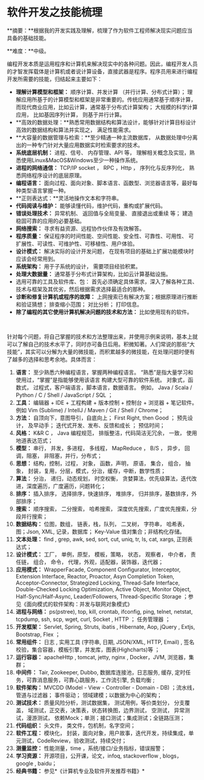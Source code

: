 # 软件开发之技能梳理

**摘要：**根据我的开发实践及理解，梳理了作为软件工程师解决现实问题应当具备的基础技能。

**难度：**中级。

​      编程开发本质是运用程序和计算机来解决现实中的各种问题。因此，编程开发人员的才智发挥载体是计算机或者说计算设备，直接武器是程序。程序员用来进行编程开发所需要的技能，归结起来主要如下：

- **理解计算模型和框架：** 顺序计算、并发计算 （并行计算、分布式计算）； 理解应用所基于的计算模型和框架是非常重要的。传统应用通常基于顺序计算，而现代商业应用，比如云计算，通常基于分布式计算架构； 大规模的科学计算应用， 比如基因序列计算， 则基于并行计算。
- **高效的数据处理：**熟悉常用数据结构和算法设计，能够针对计算目标设计高效的数据结构和算法并实现之， 满足性能需求。
- **大容量的数据管理与检索：**至少精通一种主流数据库， 从数据处理中分离出的一种专门针对大量应用数据实时检索要求的技术。
- **系统底层机制：** 进程、信号、 内存管理、API 等， 理解相关概念及实现，熟悉使用Linux&MacOS&Windows至少一种操作系统。
- **进程的网络通信：** TCP/IP socket ， RPC ，Http ， 序列化与反序列化， 熟悉网络程序设计的底层原理。
-  **编程语言：** 面向过程、面向对象、脚本语言、函数型、浏览器语言等，最好每种类型语言掌握一种。
- **正则表达式：**灵活地操作文本和字符串。
- **代码阅读与维护：**  能够读懂代码，维护代码，重构或扩展代码。
- **错误处理技术：** 异常机制、 返回值与全局变量、 直接退出或重续 等； 建造稳固可靠的应用的必要基础。
- **网络搜索：**  寻求有益资源、远程协作伙伴及有效解答。
- **程序质量：** 保证程序的时间性能、空间性能、安全性、可靠性、可用性、 可扩展性、可读性、可维护性、可移植性、用户体验。
- **设计模式：**  解决实际的设计开发问题， 在现有项目的基础上扩展功能模块时应该会经常用到。
- **系统架构：**  用于子系统的设计， 需要项目经验积累。
- **处理大数据量：**  通常基于分布式计算架构，比如云计算基础设施。
- 选用可靠的工具及软件库、包：   首先必须确定具体需求，深入了解各种工具、技术与框架及其优劣，然后根据需求选择最适合的那种。
- **诊断和修复计算机或程序的故障：**  上网搜索已有解决方案；根据原理进行推断和验证猜想； 排查缩小范围； 对比分析； 打印信息。
- **除了编程的其它使用计算机解决问题的技术和方法：** 比如使用现有的软件。

​         

​        针对每个问题，将自己掌握的技术和方法整理出来，并使用示例来说明，基本上就可以了解自己的技术水平了，同时亦可备日后用。积微知著。人们常说的那些“大技能”，其实可以分解为大量的微技能，而积累越多的微技能，在处理问题时便有了越多的选择和思考余地。具体而言：

1. **语言：** 至少熟悉六种编程语言，掌握两种编程语言。 “熟悉”是指大量学习和使用过，“掌握”是指能够使用该语言 构建大型可靠的软件系统。  对象式，函数式， 过程式，客户端语言，脚本语言，数据语言。 例如， Java / Scala / Python / C / Shell / JavaScript / SQL ；
2. **工具：** 编辑器 + IDE + 工程构建 + 版本控制 + 控制台 + 浏览器 + 笔记软件。 例如 Vim (Sublime) / IntellJ / Maven / Git / Shell / Chrome；
3. **方法：** 自顶向下，意图导引，自底向上； First Right, then Good ； 预先设计， 及早动手； 迭代式开发、发布、反馈和成长 ； 预估时间； 
4. **风格：** K&R C ，  Java 编程规范， 排版整洁，代码简洁无冗余， 一致， 使用地道表达范式；
5. **模型：** 串行， 并发，多进程， 多线程， MapReduce ， B/S ， 异步， 回调，阻塞， 非阻塞，并行，分布式；
6. **思想：** 结构，控制，过程， 对象， 函数，声明， 原语， 集合， 组合， 抽象， 封装，复用，分层，模式，分治，缓存，中断，数学性质；
7. **算法：** 分治， 递归，动态规划， 时空权衡， 贪婪算法，优先级算法，迭代改进，深度遍历，广度遍历，问题转化；  
8. **排序：** 插入排序， 选择排序，快速排序， 堆排序， 归并排序，基数排序，外部排序；
9. **搜索：** 顺序搜索， 二分搜索， 哈希搜索， 深度优先搜索，广度优先搜索，分段并行搜索；
10. **数据结构：**  位图，数组， 链表，栈，队列， 二叉树， 字符串， 哈希表，图；Json, XML, 记录，数据库； Key-Value 值对集合；非结构化存储。
11. **文本处理：** find , grep,  awk,  sed, sort, cut, uniq, tr, ls, cat, xargs, 正则表达式；
12. **设计模式：** 工厂， 单例，原型， 模板，策略， 状态， 观察者， 中介者， 责任链， 组合， 命令， 代理，外观，适配器，装饰器，迭代器；
13. **应用模式：** WrapperFacade, Component Configurator, Interceptor, Extension Interface, Reactor, Proactor, Asyn Completion Token, Acceptor-Connector, Strategized Locking, Thread-Safe Interface, Double-Checked Locking Optimization, Active Object, Monitor Object, Half-Sync/Half-Async, Leader/Followers, Thread-Specific Storage ；参见《面向模式的软件架构：并发与联网对象模式》
14. **进程与网络：** ps(pstree),  top,  kill, crontab, ifconfig, ping, telnet, netstat, tcpdump, ssh, scp, wget, curl, Socket , HTTP ； 任务管理器 ；  
15. **开发框架：** Servlet, Spring, Struts, ibatis , Hibernate,  Aop,  jQuery , Extjs, Bootstrap, Flex ； 
16. **常用组件：** 日志 ,  实用工具 (字符串, 日期, JSON/XML, HTTP, Email) , 签名校验，集合容器，模板引擎，并发库，图表(Highcharts)等 ；
17. **运行容器：** apacheHttp ,  tomcat,  jetty,  nginx ,  Docker，JVM, 浏览器，集群；
18. **中间件：** Tair, Zookeeper, Dubbo,  数据库连接池，日志服务, 缓存, 定时任务，可靠消息服务，可靠心跳服务，工作流引擎, 负载均衡 ;
19. **软件架构：** MVCDD (Model - View - Controller - Domain - DB) ；流水线，管道与过滤器； 事件驱动； 领域建模；以数据为中心的架构；
20. **测试技术：** 质量风险分析，测试数据集， 测试用例，等价类划分， 分支覆盖， 域测试，正交表，决策表，状态转换图，边界测试， 空测试， 异常测试，漫游测试， 依赖Mock；单测；接口测试；集成测试；全链路压测；
21. **代码组织：** 头文件， 类文件，包机制，名字空间；
22. **软件工程：** 模块化， 封装，面向对象，用户故事，迭代开发，持续集成，单元测试，CodeReview，验收测试，持续交付；  
23. **测量监控：** 性能测量，time ，系统/接口/业务指标，错误报警；
24. **学习资源：** 开源项目，公开课，论文，infoq,  stackoverflow , blogs， google ,  baidu；
25. **经典书籍：** 参见*《计算机专业及软件开发推荐书籍》*